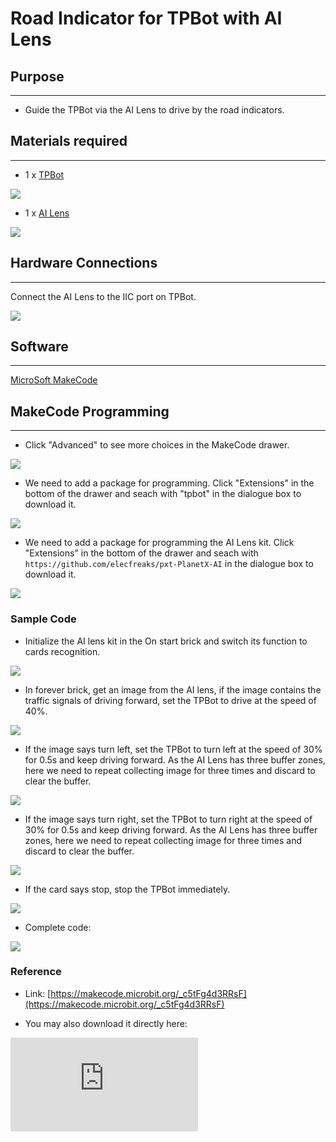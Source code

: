# Road Indicator for TPBot with AI Lens

## Purpose
---
- Guide the TPBot via the AI Lens to drive by the road indicators.

## Materials required
---

- 1 x [TPBot](https://www.elecfreaks.com/tpbot.html)

![](./images/TPBot_tianpeng_case_20_01.png)

- 1 x  [AI Lens](https://www.elecfreaks.com/elecfreaks-smart-ai-lens-kit.html)

![](./images/TPBot_tianpeng_case_20_02.png)





## Hardware Connections
---
Connect the AI Lens to the IIC port on TPBot.

![](./images/TPBot_tianpeng_case_20_03.png)

## Software
---

[MicroSoft MakeCode](https://makecode.microbit.org/#)


## MakeCode Programming
---


- Click "Advanced" to see more choices in the MakeCode drawer.

![](./images/TPBot_tianpeng_case_20_04.png)

- We need to add a package for programming. Click "Extensions" in the bottom of the drawer and seach with "tpbot" in the dialogue box to download it.

![](./images/TPBot_tianpeng_case_20_05.png)

- We need to add a package for programming the AI Lens kit. Click "Extensions" in the bottom of the drawer and seach with `https://github.com/elecfreaks/pxt-PlanetX-AI` in the dialogue box to download it.

![](./images/TPBot_tianpeng_case_20_06.png)



### Sample Code

- Initialize the AI lens kit in the On start brick and switch its function to cards recognition.

![](./images/TPBot_tianpeng_case_20_07.png)

- In forever brick, get an image from the AI lens, if the image contains the traffic signals of driving forward, set the TPBot to drive at the speed of 40%.

![](./images/TPBot_tianpeng_case_20_08.png)

- If the image says turn left, set the TPBot to turn left at the speed of 30% for 0.5s and keep driving forward. As the AI Lens has three buffer zones, here we need to repeat collecting image for three times and discard to clear the buffer.

![](./images/TPBot_tianpeng_case_20_09.png)

- If the image says turn right, set the TPBot to turn right at the speed of 30% for 0.5s and keep driving forward. As the AI Lens has three buffer zones, here we need to repeat collecting image for three times and discard to clear the buffer.

![](./images/TPBot_tianpeng_case_20_10.png)

- If the card says stop, stop the TPBot immediately.

![](./images/TPBot_tianpeng_case_20_11.png)

- Complete code:

![](./images/TPBot_tianpeng_case_20_12.png)


### Reference
- Link: [https://makecode.microbit.org/_c5tFg4d3RRsF](https://makecode.microbit.org/_c5tFg4d3RRsF)

- You may also download it directly here:

<div
    style={{
        position: 'relative',
        paddingBottom: '60%',
        overflow: 'hidden',
    }}
>
    <iframe
        src="https://makecode.microbit.org/_c5tFg4d3RRsF"
        frameborder="0"
        sandbox="allow-popups allow-forms allow-scripts allow-same-origin"
        style={{
            position: 'absolute',
            width: '100%',
            height: '100%',
        }}
    />
</div>


## Python Programming
---

Add TPBot extension: [https://www.elecfreaks.com/learn-cn/microbitKit/TPbot_tianpeng/TPbot-python.html](https://www.elecfreaks.com/learn-cn/microbitKit/TPbot_tianpeng/TPbot-python.html)

Add AI Lens extension: [https://www.elecfreaks.com/learn-cn/microbitplanetX/ai/Plant-X-EF05035-python.html](https://www.elecfreaks.com/learn-cn/microbitplanetX/ai/Plant-X-EF05035-python.html)

### Code

```
from microbit import *
from AILens import *
from TPBot import *

tp = TPBOT()
ai = AILENS()
# Set the function of AI Lens in cards recognition
ai.switch_function(Card)
while True:
    # Get an image
    ai.get_image()
    if (ai.get_card_content() == "Forward"):
        tp.set_motors_speed(40,40)
    if (ai.get_card_content() == "Turn left"):
        tp.set_motors_speed(0,30)
        sleep(1000)
        tp.set_motors_speed(40,40)
        # Repeat getting images for three times to clear the buffer zones
        i = 0
        while i < 3:
          ai.get_image()
          i += 1
    if (ai.get_card_content() == "Turn right"):
        tp.set_motors_speed(30,0)
        sleep(1000)
        tp.set_motors_speed(40,40)
         # Repeat getting images for three times to clear the buffer zones
        i = 0
        while i < 3:
          ai.get_image()
          i += 1
    if (ai.get_card_content() == "Stop"):
        tp.set_motors_speed(0,0)

```

### Result

The TPBot acts as the cards indicate, if the card contains moving forward signal, it drives forward; if it is turning left signal, the TPBot turns left and goes forward; if it is turning right signal, the TPBot turns right and goes forward; if it is stop signal, the TPBot stops moving.

## Exporation
---


## FAQ
---

Q: TPBot doesn't work with the sample code.
A: It is probably due to the lack of battery power, please try adding the speed of the TPBot or replacing with new batteries.
Q: The AI Lens is not working,  and it does not go to the function page with the sample code.
A: Please try replacing with new batteries.

## Relevant File
---
